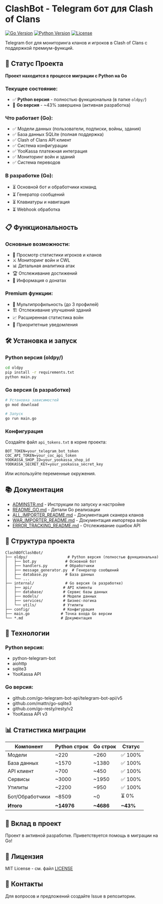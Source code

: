 # ClashBot - Telegram бот для Clash of Clans

[![Go Version](https://img.shields.io/badge/Go-1.21+-00ADD8?style=flat&logo=go)](https://golang.org)
[![Python Version](https://img.shields.io/badge/Python-3.8+-3776AB?style=flat&logo=python)](https://python.org)
[![License](https://img.shields.io/badge/license-MIT-blue.svg)](LICENSE)

Telegram бот для мониторинга кланов и игроков в Clash of Clans с поддержкой премиум-функций.

## 🚀 Статус Проекта

**Проект находится в процессе миграции с Python на Go**

### Текущее состояние:
- ✅ **Python версия** - полностью функциональна (в папке `oldpy/`)
- 🔄 **Go версия** - ~43% завершена (активная разработка)

### Что работает (Go):
- ✅ Модели данных (пользователи, подписки, войны, здания)
- ✅ База данных SQLite (полная поддержка)
- ✅ Clash of Clans API клиент
- ✅ Система конфигурации
- ✅ YooKassa платежная интеграция
- ✅ Мониторинг войн и зданий
- ✅ Система переводов

### В разработке (Go):
- ⏳ Основной бот и обработчики команд
- ⏳ Генератор сообщений
- ⏳ Клавиатуры и навигация
- ⏳ Webhook обработка

## 📋 Функциональность

### Основные возможности:
- 🎯 Просмотр статистики игроков и кланов
- ⚔️ Мониторинг войн и CWL
- 📊 Детальная аналитика атак
- 🏆 Отслеживание достижений
- 💎 Информация о донатах

### Premium функции:
- 👥 Мультипрофильность (до 3 профилей)
- 🏗️ Отслеживание улучшений зданий
- 📈 Расширенная статистика войн
- 🔔 Приоритетные уведомления

## 🛠️ Установка и запуск

### Python версия (oldpy/)

```bash
cd oldpy
pip install -r requirements.txt
python main.py
```

### Go версия (в разработке)

```bash
# Установка зависимостей
go mod download

# Запуск
go run main.go
```

### Конфигурация

Создайте файл `api_tokens.txt` в корне проекта:

```
BOT_TOKEN=your_telegram_bot_token
COC_API_TOKEN=your_coc_api_token
YOOKASSA_SHOP_ID=your_yookassa_shop_id
YOOKASSA_SECRET_KEY=your_yookassa_secret_key
```

Или используйте переменные окружения.

## 📚 Документация

- [ADMINSTR.md](ADMINSTR.md) - Инструкции по запуску и настройке
- [README_GO.md](README_GO.md) - Детали Go реализации
- [ALL_IMPORTER_README.md](ALL_IMPORTER_README.md) - Документация сканера кланов
- [WAR_IMPORTER_README.md](WAR_IMPORTER_README.md) - Документация импортера войн
- [ERROR_TRACKING_README.md](ERROR_TRACKING_README.md) - Отслеживание ошибок API

## 📁 Структура проекта

```
ClashBOfClashBot/
├── oldpy/                  # Python версия (полностью функциональна)
│   ├── bot.py             # Основной бот
│   ├── handlers.py        # Обработчики
│   ├── message_generator.py  # Генератор сообщений
│   ├── database.py        # База данных
│   └── ...
├── internal/              # Go версия (в разработке)
│   ├── api/              # API клиенты
│   ├── database/         # Сервис базы данных
│   ├── models/           # Модели данных
│   ├── services/         # Бизнес-логика
│   └── utils/            # Утилиты
├── config/               # Конфигурация
├── main.go              # Точка входа Go версии
└── *.md                 # Документация
```

## 🔧 Технологии

### Python версия:
- python-telegram-bot
- aiohttp
- sqlite3
- YooKassa API

### Go версия:
- github.com/go-telegram-bot-api/telegram-bot-api/v5
- github.com/mattn/go-sqlite3
- github.com/go-resty/resty/v2
- YooKassa API v3

## 📊 Статистика миграции

| Компонент | Python строк | Go строк | Статус |
|-----------|--------------|----------|--------|
| Модели | ~220 | ~260 | ✅ 100% |
| База данных | ~1570 | ~1380 | ✅ 100% |
| API клиент | ~700 | ~450 | ✅ 100% |
| Сервисы | ~3000 | ~1950 | ✅ 100% |
| Утилиты | ~2200 | ~950 | ✅ 100% |
| Бот/Обработчики | ~8509 | ~0 | ⏳ 0% |
| **Итого** | **~14976** | **~4686** | **~43%** |

## 🤝 Вклад в проект

Проект в активной разработке. Приветствуется помощь в миграции на Go!

## 📝 Лицензия

MIT License - см. файл [LICENSE](LICENSE)

## 📧 Контакты

Для вопросов и предложений создайте Issue в репозитории.
